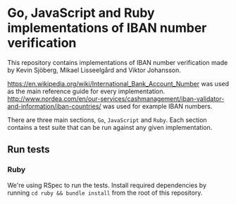 # Go, JavaScript and Ruby implementations of IBAN number verification

This repository contains implementations of IBAN number verification made by
Kevin Sjöberg, Mikael Lisseelgård and Viktor Johansson.

https://en.wikipedia.org/wiki/International_Bank_Account_Number was used as the
main reference guide for every implementation.
http://www.nordea.com/en/our-services/cashmanagement/iban-validator-and-information/iban-countries/
was used for example IBAN numbers.

There are three main sections, `Go`, `JavaScript` and `Ruby`. Each section
contains a test suite that can be run against any given implementation.

## Run tests

### Ruby

We're using RSpec to run the tests. Install required dependencies by running
`cd ruby && bundle install` from the root of this repository.
